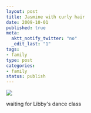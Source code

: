 ```yaml
--- 
layout: post
title: Jasmine with curly hair
date: 2009-10-01
published: true
meta: 
  aktt_notify_twitter: "no"
  _edit_last: "1"
tags: 
- family
type: post
categories: 
- family
status: publish
---
```

[![](http://media.eick.us/2011/05/photo6.jpg.scaled.5006.jpg)](http://posterous.com/getfile/files.posterous.com/andreweick/6ir8YBWE5XkQgAOi2e3UCYhr4YFoDXQ4bjYciN7WJ82GZuBjx4cUYCocn5O6/photo.jpg) 

waiting for Libby's dance class   <!--    [Posted via email](http://posterous.com)   from [Andrew Eick's posterous](http://posterous.andyeick.com/jasmine-with-curly-hair)      -->


